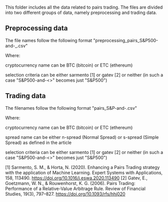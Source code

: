 This folder includes all the data related to pairs trading. The files are divided into two different groups of data, namely preprocessing and trading data.

## Preprocessing data
The file names follow the following format "preprocessing_pairs_S&P500-and-<cryptocurrency name>_<selection criteria>.csv"
  
  Where:
  
  cryptocurrency name can be BTC (bitcoin) or ETC (ethereum)
  
  selection criteria can be either sarmento [1] or gatev [2] or neither (in such a case "S&P500-and-<>" becomes just "S&P500")

## Trading data
The filenames follow the following format "pairs_S&P-and-<cryptocurrency name>_<spread name>_<selection criteria>.csv"
  
  Where:
  
  cryptocurrency name can be BTC (bitcoin) or ETC (ethereum)
  
  spread name can be either n-spread (Normal Spread) or s-spread (Simple Spread) as defined in the article
  
  selection criteria can be either sarmento [1] or gatev [2] or neither (in such a case "S&P500-and-<>" becomes just "S&P500")

  
  [1] Sarmento, S. M., & Horta, N. (2020). Enhancing a Pairs Trading strategy with the application of Machine Learning. Expert Systems with Applications, 158, 113490. https://doi.org/10.1016/j.eswa.2020.113490
  [2] Gatev, E., Goetzmann, W. N., & Rouwenhorst, K. G. (2006). Pairs Trading: Performance of a Relative-Value Arbitrage Rule. Review of Financial Studies, 19(3), 797–827. https://doi.org/10.1093/rfs/hhj020
